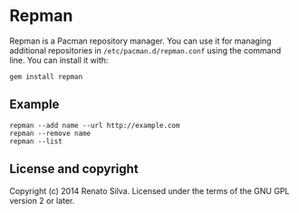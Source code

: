 # Repman

Repman is a Pacman repository manager. You can use it for managing additional repositories in `/etc/pacman.d/repman.conf` using the command line. You can install it with:

```
gem install repman
```

## Example


```
repman --add name --url http://example.com
repman --remove name
repman --list
```

## License and copyright

Copyright (c) 2014 Renato Silva.
Licensed under the terms of the GNU GPL version 2 or later.
